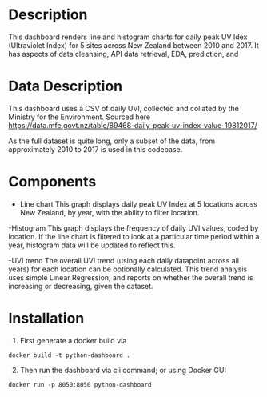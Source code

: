 # Description
This dashboard renders line and histogram charts for daily peak UV Idex (Ultraviolet Index) for 5 sites across New Zealand between 2010 and 2017. It has aspects of data cleansing, API data retrieval, EDA, prediction, and 

# Data Description
This dashboard uses a CSV of daily UVI, collected and collated by the Ministry for the Environment.
Sourced here
https://data.mfe.govt.nz/table/89468-daily-peak-uv-index-value-19812017/

As the full dataset is quite long, only a subset of the data, from approximately 2010 to 2017 is used in this codebase.

# Components

- Line chart
This graph displays daily peak UV Index at 5 locations across New Zealand, by year, with the ability to filter location.

-Histogram
This graph displays the frequency of daily UVI values, coded by location. If the line chart is filtered to look at a particular time period within a year, histogram data will be updated to reflect this.

-UVI trend
The overall UVI trend (using each daily datapoint across all years) for each location can be optionally calculated. This trend analysis uses simple Linear Regression, and reports on whether the overall trend is increasing or decreasing, given the dataset.

# Installation


1) First generate a docker build via

```
docker build -t python-dashboard .
```

2) Then run the dashboard via cli command; or using Docker GUI

```
docker run -p 8050:8050 python-dashboard   
```